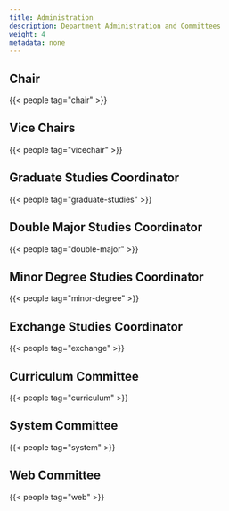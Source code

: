 ```yaml
---
title: Administration
description: Department Administration and Committees
weight: 4
metadata: none
---
```


## Chair

{{< people tag="chair" >}}

## Vice Chairs

{{< people tag="vicechair" >}}

## Graduate Studies Coordinator

{{< people tag="graduate-studies" >}}

## Double Major Studies Coordinator

{{< people tag="double-major" >}}

## Minor Degree Studies Coordinator

{{< people tag="minor-degree" >}}

## Exchange Studies Coordinator

{{< people tag="exchange" >}}

## Curriculum Committee

{{< people tag="curriculum" >}}

## System Committee

{{< people tag="system" >}}

## Web Committee

{{< people tag="web" >}}
